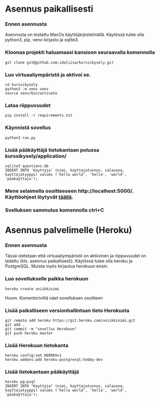 # Asennus paikallisesti
### Ennen asennusta
Asennusta on testattu MacOs käyttöjärjestelmällä.
Käytössä tulee olla python3, pip, venv-kirjasto ja sqlite3.

### Kloonaa projekti haluamaasi kansioon seuraavalla komennolla
```
git clone git@github.com:idaliisa/kurssikysely.git
```

### Luo virtuaaliympäristö ja aktivoi se.
```
cd kurssikysely
python3 -m venv venv
source venv/bin/activate
```

### Lataa riippuvuudet
```
pip install -r requirements.txt
```

### Käynnistä sovellus
````
python3 run.py
````

### Lisää pääkäyttäjä tietokantaan polussa kurssikysely/application/
```
sqlite3 questions.db
INSERT INTO 'Kayttaja' (nimi, kayttajatunnus, salasana, kayttajatyyppi) values ('hello world', 'hello', 'world', 'paakayttaja');
```

### Mene selaimella osoitteeseen http://localhost:5000/. Käyttöohjeet löytyvät [täällä](https://github.com/idaliisa/kurssikysely/blob/master/documentation/kayttoohje.md).

### Svelluksen sammutus komennolla ctrl+C


# Asennus palvelimelle (Heroku)
### Ennen asennusta
Tässä oletetaan että virtuaaliympäristö on aktiivinen ja riippuvuudet on ladattu (kts. asennus paikallisesti). Käytössä tulee olla heroku ja PostgreSQL. Muista myös kirjautua herokuun ensin.

### Luo sovellukselle paikka herokuun

```
heroku create uniikkinimi
```
Huom. Komentoriviltä näet sovelluksen osoitteen

### Lisää paikalliseen versionhallintaan tieto Herokusta

```
git remote add heroku https://git.heroku.com/uniikkinimi.git
git add .
git commit -m "sovellus Herokuun"
git push heroku master
```

### Lisää Herokuun tietokanta
```
heroku config:set HEROKU=1
heroku addons:add heroku-postgresql:hobby-dev
```

### Lisää tietokantaan pääkäyttäjä
```
heroku pg:psql
INSERT INTO "Kayttaja" (nimi, kayttajatunnus, salasana, kayttajatyyppi) values ('hello world', 'hello', 'world', 'paakayttaja');
```
